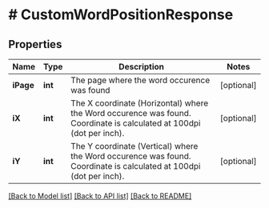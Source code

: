 # # CustomWordPositionResponse

## Properties

Name | Type | Description | Notes
------------ | ------------- | ------------- | -------------
**iPage** | **int** | The page where the word occurence was found | [optional]
**iX** | **int** | The X coordinate (Horizontal) where the Word occurence was found.  Coordinate is calculated at 100dpi (dot per inch). | [optional]
**iY** | **int** | The Y coordinate (Vertical) where the Word occurence was found.  Coordinate is calculated at 100dpi (dot per inch). | [optional]

[[Back to Model list]](../../README.md#models) [[Back to API list]](../../README.md#endpoints) [[Back to README]](../../README.md)
